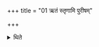 +++
title = "01 ऋतं स्तृणामि पुरीषम्"

+++

<details><summary>थिते</summary>

1. With r̥tam str̥ṇāmi purīṣam... (the Adhvaryu) spreads the materials on the places of fires.
</details>
